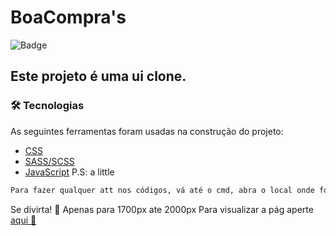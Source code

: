 # BoaCompra's
![Badge](https://img.shields.io/github/followers/LayDhenyfer?label=SIGA%20ME&style=social)
<h2> Este projeto é uma ui clone.</h2>

### 🛠 Tecnologias <a name="skills-utilizadas">

As seguintes ferramentas foram usadas na construção do projeto:
- [CSS](https://www.w3.org/Style/CSS/Overview.en.html)
- [SASS/SCSS](https://sass-lang.com/guide)
- [JavaScript](https://www.javascript.com/) P.S: a little


```bash
Para fazer qualquer att nos códigos, vá até o cmd, abra o local onde foi baixado o arquivo e digite... sass --watch sass/main.scss:css/style.css.
````
Se divirta! 💖 
Apenas para 1700px ate 2000px
Para visualizar a pág aperte <a href="https://laydhenyfer.github.io/BoaCompra-s/"> aqui 🙋</a>
